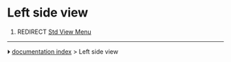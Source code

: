 # Left side view
1.  REDIRECT [Std View Menu](Std_View_Menu.md)



---
⏵ [documentation index](../README.md) > Left side view
